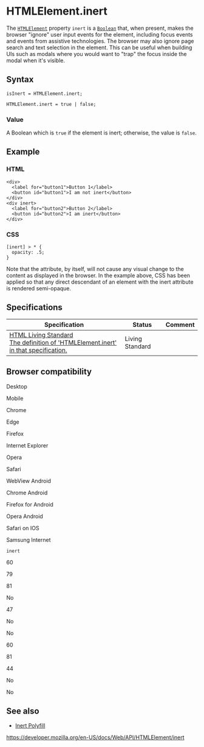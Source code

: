 HTMLElement.inert
=================

The [`HTMLElement`](../htmlelement) property `inert` is a [`Boolean`](https://developer.mozilla.org/en-US/docs/Web/JavaScript/Reference/Global_Objects/Boolean) that, when present, makes the browser "ignore" user input events for the element, including focus events and events from assistive technologies. The browser may also ignore page search and text selection in the element. This can be useful when building UIs such as modals where you would want to "trap" the focus inside the modal when it's visible.

Syntax
------

    isInert = HTMLElement.inert;

    HTMLElement.inert = true | false;

### Value

A Boolean which is `true` if the element is inert; otherwise, the value is `false`.

Example
-------

### HTML

    <div>
      <label for="button1">Button 1</label>
      <button id="button1">I am not inert</button>
    </div>
    <div inert>
      <label for="button2">Button 2</label>
      <button id="button2">I am inert</button>
    </div>

### CSS

    [inert] > * {
      opacity: .5;
    }

Note that the attribute, by itself, will not cause any visual change to the content as displayed in the browser. In the example above, CSS has been applied so that any direct descendant of an element with the inert attribute is rendered semi-opaque.

Specifications
--------------

<table><thead><tr class="header"><th>Specification</th><th>Status</th><th>Comment</th></tr></thead><tbody><tr class="odd"><td><a href="https://html.spec.whatwg.org/multipage/interaction.html#inert-subtrees">HTML Living Standard<br />
<span class="small">The definition of 'HTMLElement.inert' in that specification.</span></a></td><td><span class="spec-living">Living Standard</span></td><td></td></tr></tbody></table>

Browser compatibility
---------------------

Desktop

Mobile

Chrome

Edge

Firefox

Internet Explorer

Opera

Safari

WebView Android

Chrome Android

Firefox for Android

Opera Android

Safari on IOS

Samsung Internet

`inert`

60

79

81

No

47

No

No

60

81

44

No

No

See also
--------

-   [Inert Polyfill](https://github.com/WICG/inert)

<a href="https://developer.mozilla.org/en-US/docs/Web/API/HTMLElement/inert" class="_attribution-link">https://developer.mozilla.org/en-US/docs/Web/API/HTMLElement/inert</a>
